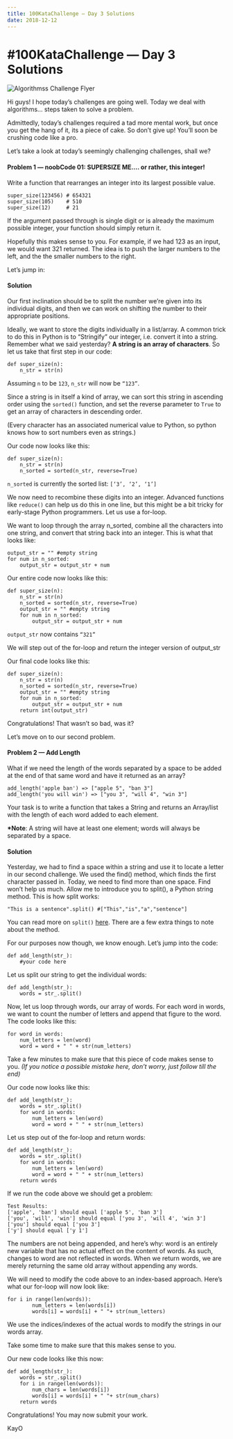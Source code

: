```yaml
---
title: 100KataChallenge — Day 3 Solutions
date: 2018-12-12
---
```


# \#100KataChallenge — Day 3 Solutions

![Algorithmss Challenge Flyer](https://miro.medium.com/max/1100/0*o7PVSeWlmAAwHvBO.png)

Hi guys! I hope today’s challenges are going well. Today we deal with algorithms… steps taken to solve a problem.

Admittedly, today’s challenges required a tad more mental work, but once you get the hang of it, its a piece of cake. So don’t give up! You’ll soon be crushing code like a pro.

Let’s take a look at today’s seemingly challenging challenges, shall we?

#### Problem 1 — noobCode 01: SUPERSIZE ME…. or rather, this integer!
Write a function that rearranges an integer into its largest possible value.
```
super_size(123456) # 654321
super_size(105)    # 510
super_size(12)     # 21
```

If the argument passed through is single digit or is already the
maximum possible integer, your function should simply return it.

Hopefully this makes sense to you. For example, if we had 123 as an input, we would want 321 returned. The idea is to push the larger numbers to the left, and the the smaller numbers to the right.

Let’s jump in:

#### Solution
Our first inclination should be to split the number we’re given into its individual digits, and then we can work on shifting the number to their appropriate positions.

Ideally, we want to store the digits individually in a list/array. A common trick to do this in Python is to “Stringify” our integer, i.e. convert it into a string. Remember what we said yesterday? **A string is an array of characters**. So let us take that first step in our code:
```
def super_size(n):
    n_str = str(n)
```

Assuming `n` to be `123`, `n_str` will now be `“123”`.

Since a string is in itself a kind of array, we can sort this string in ascending order using the `sorted()` function, and set the reverse parameter to `True` to get an array of characters in descending order.

(Every character has an associated numerical value to Python, so python knows how to sort numbers even as strings.)

Our code now looks like this:
```
def super_size(n):
    n_str = str(n)
    n_sorted = sorted(n_str, reverse=True)
```

`n_sorted` is currently the sorted list: `[‘3’, ‘2’, ‘1’]`

We now need to recombine these digits into an integer. Advanced functions like `reduce()` can help us do this in one line, but this might be a bit tricky for early-stage Python programmers. Let us use a for-loop.

We want to loop through the array n_sorted, combine all the characters into one string, and convert that string back into an integer. This is what that looks like:
```
output_str = "" #empty string
for num in n_sorted:
    output_str = output_str + num
```

Our entire code now looks like this:
```
def super_size(n):
    n_str = str(n)
    n_sorted = sorted(n_str, reverse=True)
    output_str = "" #empty string
    for num in n_sorted:
        output_str = output_str + num
```

`output_str` now contains `“321”`

We will step out of the for-loop and return the integer version of output_str

Our final code looks like this:
```
def super_size(n):
    n_str = str(n)
    n_sorted = sorted(n_str, reverse=True)
    output_str = "" #empty string
    for num in n_sorted:
        output_str = output_str + num
    return int(output_str)
```

Congratulations! That wasn’t so bad, was it?

Let’s move on to our second problem.

#### Problem 2 — Add Length
What if we need the length of
the words separated by a space to be added at the end of that same word
and have it returned as an array?
```
add_length('apple ban') => ["apple 5", "ban 3"]
add_length('you will win') => ["you 3", "will 4", "win 3"]
```

Your task is to write a function that takes a String and returns an
Array/list with the length of each word added to each element.

**\*Note**: A string will have at least one element; words will always be separated by a space.

#### Solution

Yesterday, we had to find a space within a string and use it to locate a letter in our second challenge. We used the find() method, which finds the first character passed in. Today, we need to find more than one space. Find won’t help us much. Allow me to introduce you to split(), a Python string method. This is how split works:
```
"This is a sentence".split() #["This","is","a","sentence"]
```
You can read more on `split()` [here](https://www.w3schools.com/python/ref_string_split.asp). There are a few extra things to note about the method.

For our purposes now though, we know enough. Let’s jump into the code:
```
def add_length(str_):
    #your code here
```

Let us split our string to get the individual words:
```
def add_length(str_):
    words = str_.split()
```

Now, let us loop through words, our array of words. For each word in words, we want to count the number of letters and append that figure to the word. The code looks like this:
```
for word in words:
    num_letters = len(word)
    word = word + " " + str(num_letters)
```

Take a few minutes to make sure that this piece of code makes sense to you. _(If you notice a possible mistake here, don’t worry, just follow till the end)_

Our code now looks like this:
```
def add_length(str_):
    words = str_.split()
    for word in words:
        num_letters = len(word)
        word = word + " " + str(num_letters)
```

Let us step out of the for-loop and return words:
```
def add_length(str_):
    words = str_.split()
    for word in words:
        num_letters = len(word)
        word = word + " " + str(num_letters)
    return words
```

If we run the code above we should get a problem:
```
Test Results:
['apple', 'ban'] should equal ['apple 5', 'ban 3']
['you', 'will', 'win'] should equal ['you 3', 'will 4', 'win 3']
['you'] should equal ['you 3']
['y'] should equal ['y 1']
```

The numbers are not being appended, and here’s why: word is an entirely new variable that has no actual effect on the content of words. As such, changes to word are not reflected in words. When we return words, we are merely returning the same old array without appending any words.

We will need to modify the code above to an index-based approach. Here’s what our for-loop will now look like:
```
for i in range(len(words)):
        num_letters = len(words[i])
        words[i] = words[i] + " "+ str(num_letters)
```

We use the indices/indexes of the actual words to modify the strings in our words array.

Take some time to make sure that this makes sense to you.

Our new code looks like this now:
```
def add_length(str_):
    words = str_.split()
    for i in range(len(words)):
        num_chars = len(words[i])
        words[i] = words[i] + " "+ str(num_chars)
    return words
```

Congratulations! You may now submit your work.

KayO